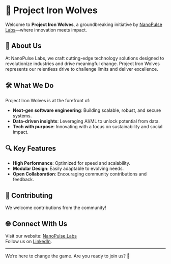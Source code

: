 # 🐺 Project Iron Wolves  

Welcome to **Project Iron Wolves**, a groundbreaking initiative by [NanoPulse Labs](https://nanopulselabs.com)—where innovation meets impact.  

## 🌟 About Us  
At NanoPulse Labs, we craft cutting-edge technology solutions designed to revolutionize industries and drive meaningful change. Project Iron Wolves represents our relentless drive to challenge limits and deliver excellence.  

## 🛠 What We Do  
Project Iron Wolves is at the forefront of:  
- **Next-gen software engineering**: Building scalable, robust, and secure systems.  
- **Data-driven insights**: Leveraging AI/ML to unlock potential from data.  
- **Tech with purpose**: Innovating with a focus on sustainability and social impact.  

## 🔍 Key Features  
- **High Performance**: Optimized for speed and scalability.  
- **Modular Design**: Easily adaptable to evolving needs.  
- **Open Collaboration**: Encouraging community contributions and feedback.  

## 🤝 Contributing  
We welcome contributions from the community!

## 🌐 Connect With Us  
Visit our website: [NanoPulse Labs](https://nanopulselabs.com)  
Follow us on [LinkedIn](#).

---  
We’re here to change the game. Are you ready to join us? 🐺  

